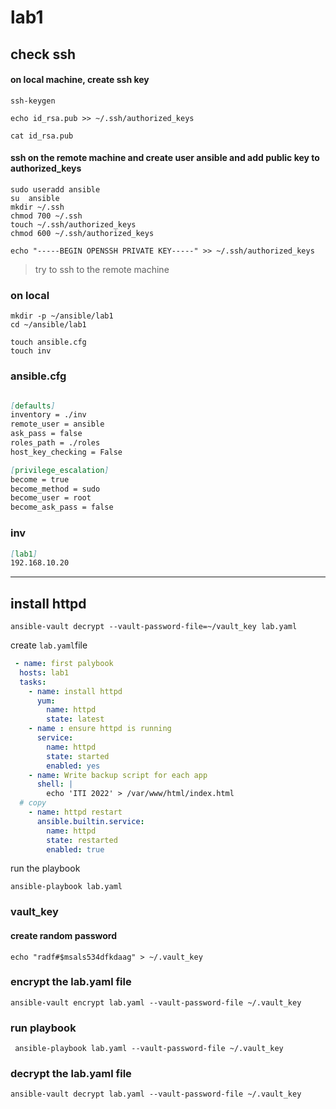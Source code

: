 # lab1 


## check ssh
#### on local machine, create ssh key

```
ssh-keygen 

echo id_rsa.pub >> ~/.ssh/authorized_keys

cat id_rsa.pub

``` 


#### ssh on the remote machine and create user ansible and add public key to authorized_keys


```
sudo useradd ansible
su  ansible
mkdir ~/.ssh
chmod 700 ~/.ssh
touch ~/.ssh/authorized_keys
chmod 600 ~/.ssh/authorized_keys

echo "-----BEGIN OPENSSH PRIVATE KEY-----" >> ~/.ssh/authorized_keys

```
> try to ssh to the remote machine


### on local
```
mkdir -p ~/ansible/lab1
cd ~/ansible/lab1

touch ansible.cfg
touch inv

```

###  ansible.cfg 

```md

[defaults]
inventory = ./inv
remote_user = ansible
ask_pass = false
roles_path = ./roles
host_key_checking = False

[privilege_escalation]
become = true
become_method = sudo
become_user = root
become_ask_pass = false

```

### inv
```md
[lab1]
192.168.10.20
```


-----

## install httpd

```
ansible-vault decrypt --vault-password-file=~/vault_key lab.yaml

```
create `lab.yaml`file
```yaml
 - name: first palybook
  hosts: lab1
  tasks:
    - name: install httpd
      yum:
        name: httpd
        state: latest
    - name : ensure httpd is running
      service:
        name: httpd
        state: started
        enabled: yes
    - name: Write backup script for each app
      shell: |
        echo 'ITI 2022' > /var/www/html/index.html
  # copy
    - name: httpd restart
      ansible.builtin.service:
        name: httpd
        state: restarted
        enabled: true
```

run the playbook

```
ansible-playbook lab.yaml
```

### vault_key
#### create random password

```
echo "radf#$msals534dfkdaag" > ~/.vault_key
```
### encrypt the lab.yaml file
```
ansible-vault encrypt lab.yaml --vault-password-file ~/.vault_key
```
### run playbook
```
 ansible-playbook lab.yaml --vault-password-file ~/.vault_key
```
### decrypt the lab.yaml file
```
ansible-vault decrypt lab.yaml --vault-password-file ~/.vault_key
```

